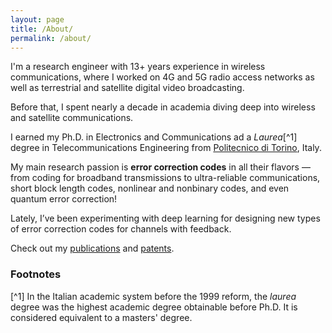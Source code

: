 ```yaml
---
layout: page
title: /About/
permalink: /about/
---
```


I'm a research engineer with 13+ years experience in wireless communications, where I worked on 4G
and 5G radio access networks as well as terrestrial and satellite digital video broadcasting.

Before that, I spent nearly a decade in academia diving deep into wireless and satellite
communications.

I earned my Ph.D. in Electronics and Communications ad a *Laurea*[^1] degree in Telecommunications
Engineering from [Politecnico di Torino](https://www.polito.it), Italy.

My main research passion is **error correction codes** in all their flavors — from coding for broadband transmissions to ultra-reliable communications, short block length codes, nonlinear and nonbinary codes, and even quantum error correction!

Lately, I’ve been experimenting with deep learning for designing new types of error correction codes for channels with feedback.

Check out my [publications](/publications) and [patents](/patents).



### **Footnotes**
[^1] In the Italian academic system before the 1999 reform, the *laurea* degree was the highest
academic degree obtainable before Ph.D. It is considered equivalent to a masters' degree. 